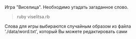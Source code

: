 Игра "Виселица". Необходимо угадать загаданное слово. 
> ruby viselitsa.rb 

Слова для игры выбираются случайным образом из файла './data/word.txt', который Вы можете редактировать сами
